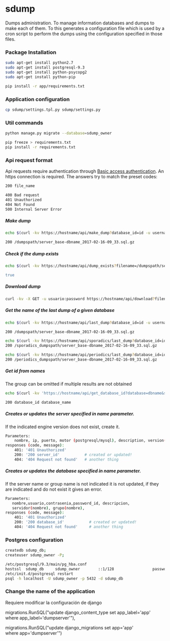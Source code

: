 # sdump
Dumps administration. To manage information databases and dumps to make each of them. To this generates a configuration file which is used by a cron script to perform the dumps using the configuration specified in those files.

### Package Installation
```bash
sudo apt-get install python2.7
sudo apt-get install postgresql-9.3
sudo apt-get install python-psycopg2
sudo apt-get install python-pip

pip install -r app/requirements.txt
```

### Application configuration
```bash
cp sdump/settings.tpl.py sdump/settings.py
```

### Util commands
```bash
python manage.py migrate --database=sdump_owner

pip freeze > requirements.txt
pip install -r requirements.txt
```

### Api request format
Api requests require authentication through [Basic access authentication](https://en.wikipedia.org/wiki/Basic_access_authentication). An https connection is required.
The answers try to match the preset codes:
```bash
200 file_name

400 Bad request
401 Unauthorized
404 Not Found
500 Internal Server Error
```

##### Make dump
```bash
echo $(curl -kv https://hostname/api/make_dump?database_id=id -u username:password)

200 /dumpspath/server_base-dbname_2017-02-16-09_33.sql.gz
```
##### Check if the dump exists
```bash
echo $(curl -kv https://hostname/api/dump_exists?filename=/dumpspath/server_base-dbname_2017-02-16-09_33.sql.gz -u username:password)" 

true
```
##### Download dump
```bash
curl -kv -X GET -u usuario:password https://hostname/api/download?filename=/dumpspath/server_base-dbname_2017-02-16-09_33.sql.gz > /tmp/server_base-dbname_2017-02-16-09_33.sql.gz

```
##### Get the name of the last dump of a given database
```bash
echo $(curl -kv https://hostname/api/last_dump?database_id=id -u username:password)

200 /dumpspath/server_base-dbname_2017-02-16-09_33.sql.gz
```
```bash
echo $(curl -kv https://hostname/api/sporadics/last_dump?database_id=id -u username:password)
200 /sporadics_dumpspath/server_base-dbname_2017-02-16-09_33.sql.gz
```
```bash
echo $(curl -kv https://hostname/api/periodics/last_dump?database_id=id -u username:password)
200 /periodics_dumpspath/server_base-dbname_2017-02-16-09_33.sql.gz
```

##### Get id from names
The group can be omitted if multiple results are not obtained
```bash
echo $(curl -kv 'https://hostname/api/get_database_id?database=dbname&server=server&group=migroup' -u username:password)

200 database_id database_name
```

##### Creates or updates the server specified in name parameter.
If the indicated engine version does not exist, create it.
```bash
Parameters: 
    nombre, ip, puerto, motor (postgresql/mysql), description, version(9.4, 8.4,..)
responses (code, message):
    401: '401 Unauthorized'
    200: '200 server_id'           # created or updated!
    404: '404 Request not found'   # another thing
```

##### Creates or updates the database specified in name parameter.
If the server name or group name is not indicated it is not updated,
if they are indicated and do not exist it gives an error.
```bash
Parameters: 
   nombre,usuario,contrasenia,password_id, descripcion,
   servidor(nombre), grupo(nombre), 
responses (code, message):
    401: '401 Unauthorized'
    200: '200 database_id'           # created or updated!
    404: '404 Request not found'     # another thing
```

### Postgres configuration
```bash
createdb sdump_db;
createuser sdump_owner -P;

/etc/postgresql/9.3/main/pg_hba.conf
hostssl  sdump_db     sdump_owner        ::1/128                 password
/etc/init.d/postgresql restart
psql -h localhost -U sdump_owner -p 5432 -d sdump_db
```

### Change the name of the application
Requiere modificar la configuración de django

migrations.RunSQL("update django_content_type set app_label='app' \
 where app_label='dumpserver'"),

migrations.RunSQL("update django_migrations set app='app' \
 where app='dumpserver'")

